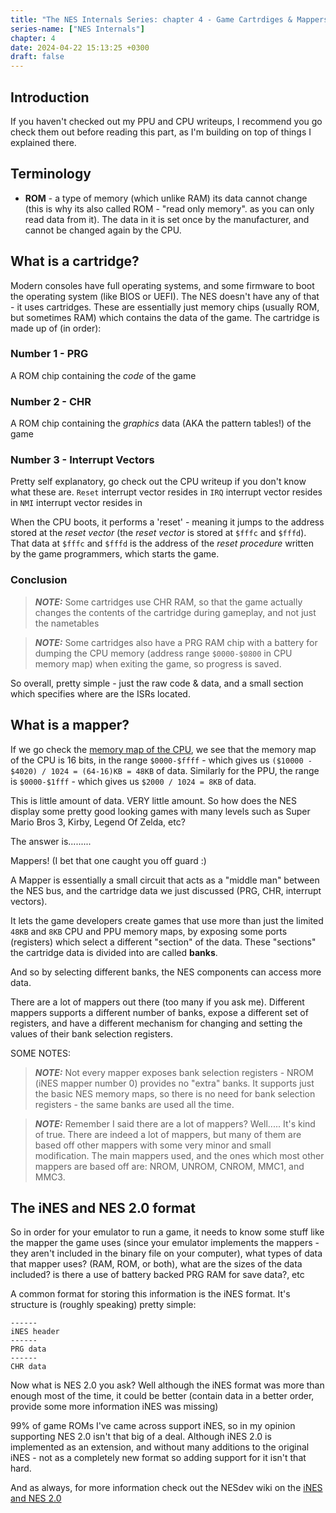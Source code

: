 ```yaml
---
title: "The NES Internals Series: chapter 4 - Game Cartrdiges & Mappers"
series-name: ["NES Internals"]
chapter: 4
date: 2024-04-22 15:13:25 +0300
draft: false
---
```


## Introduction

If you haven't checked out my PPU and CPU writeups, I recommend you go check them out before reading this part, as I'm building on top of things I explained there.

## Terminology

- **ROM** - a type of memory (which unlike RAM) its data cannot change (this is why its also called ROM - "read only memory". as you can only read data from it). The data in it is set once by the manufacturer, and cannot be changed again by the CPU.

## What is a cartridge?

Modern consoles have full operating systems, and some firmware to boot the operating system (like BIOS or UEFI).
The NES doesn't have any of that - it uses cartridges.
These are essentially just memory chips (usually ROM, but sometimes RAM) which contains the data of the game.
The cartridge is made up of (in order):

### Number 1 - PRG

A ROM chip containing the _code_ of the game

### Number 2 - CHR

A ROM chip containing the _graphics_ data (AKA the pattern tables!) of the game

### Number 3 - Interrupt Vectors

Pretty self explanatory, go check out the CPU writeup if you don't know what these are.
`Reset` interrupt vector resides in
`IRQ` interrupt vector resides in
`NMI` interrupt vector resides in

When the CPU boots, it performs a 'reset' - meaning it jumps to the address stored at the _reset vector_ (the _reset vector_ is stored at `$fffc` and `$fffd`). That data at `$fffc` and `$fffd` is the address of the _reset procedure_ written by the game programmers, which starts the game.

### Conclusion

> **_NOTE:_** Some cartridges use CHR RAM, so that the game actually changes the contents of the cartridge during gameplay, and not just the nametables

> **_NOTE:_** Some cartridges also have a PRG RAM chip with a battery for dumping the CPU memory (address range `$0000-$0800` in CPU memory map) when exiting the game, so progress is saved.

So overall, pretty simple - just the raw code & data, and a small section which specifies where are the ISRs located.

## What is a mapper?

If we go check the [memory map of the CPU](https://www.nesdev.org/wiki/CPU_memory_map), we see that the memory map of the CPU is 16 bits, in the range `$0000-$ffff` - which gives us `($10000 - $4020) / 1024 = (64-16)KB = 48KB` of data.
Similarly for the PPU, the range is `$0000-$1fff` - which gives us `$2000 / 1024 = 8KB` of data.

This is little amount of data. VERY little amount.
So how does the NES display some pretty good looking games with many levels such as Super Mario Bros 3, Kirby, Legend Of Zelda, etc?

The answer is.........

Mappers! (I bet that one caught you off guard :)

A Mapper is essentially a small circuit that acts as a "middle man" between the NES bus, and the cartridge data we just discussed (PRG, CHR, interrupt vectors).

It lets the game developers create games that use more than just the limited `48KB` and `8KB` CPU and PPU memory maps, by exposing some ports (registers) which select a different "section" of the data.
These "sections" the cartridge data is divided into are called **banks**.

And so by selecting different banks, the NES components can access more data.

There are a lot of mappers out there (too many if you ask me). Different mappers supports a different number of banks, expose a different set of registers, and have a different mechanism for changing and setting the values of their bank selection registers.

SOME NOTES:

> **_NOTE:_** Not every mapper exposes bank selection registers - NROM (iNES mapper number 0) provides no "extra" banks. It supports just the basic NES memory maps, so there is no need for bank selection registers - the same banks are used all the time.

> **_NOTE:_** Remember I said there are a lot of mappers? Well..... It's kind of true. There are indeed a lot of mappers, but many of them are based off other mappers with some very minor and small modification.
The main mappers used, and the ones which most other mappers are based off are: NROM, UNROM, CNROM, MMC1, and MMC3.

## The iNES and NES 2.0 format

So in order for your emulator to run a game, it needs to know some stuff like the mapper the game uses (since your emulator implements the mappers - they aren't included in the binary file on your computer), what types of data that mapper uses? (RAM, ROM, or both), what are the sizes of the data included? is there a use of battery backed PRG RAM for save data?, etc


A common format for storing this information is the iNES format. It's structure is (roughly speaking) pretty simple:

```
------
iNES header
------
PRG data
------
CHR data
```

Now what is NES 2.0 you ask?
Well although the iNES format was more than enough most of the time, it could be better (contain data in a better order, provide some more information iNES was missing)

99% of game ROMs I've came across support iNES, so in my opinion supporting NES 2.0 isn't that big of a deal. Although iNES 2.0 is implemented as an extension, and without many additions to the original iNES - not as a completely new format so adding support for it isn't that hard.

And as always, for more information check out the NESdev wiki on the [iNES and NES 2.0](https://www.nesdev.org/wiki/INES)
